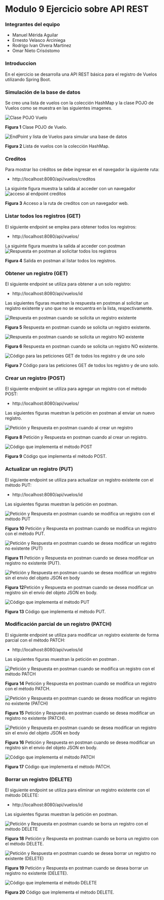 # Modulo 9 Ejercicio sobre API REST

### Integrantes del equipo
* Manuel Mérida Aguilar
* Ernesto Velasco Arciniega
* Rodrigo Ivan  Olvera Martinez
* Omar Nieto Crisóstomo

### Introduccion

En el ejercicio se desarrolla una API REST básica para el registro de Vuelos utilizando Spring Boot.


### Simulación de la base de datos

Se creo una lista de vuelos con la colección HashMap y la clase POJO de Vuelos  como se muestra en 
las siguientes imagenes.

<image src="/images/Vuelo.png" alt="Clase POJO  Vuelo">

<strong> Figura 1</strong>  Clase POJO de Vuelo.

<image src="/images/end_point_y_listadb.PNG" alt="EndPoint y lista de Vuelos para simular una base de datos">

<strong>Figura 2 </strong>  Lista de vuelos con la colección HashMap.

### Creditos

Para mostrar lso créditos se debe ingresar en el navegador la siguiente ruta:
* http://localhost:8080/api/vuelos/creditos

La siguinte figura muestra la salida al acceder con un navegador
<image src="/images/creditos.png" alt="acceso al endpoint creditos">

<strong> Figura 3</strong> Acceso a la ruta de creditos con un navegador web.

### Listar todos los registros (GET)

El siguiente endpoint se emplea para obtener todos los registros:
* http://localhost:8080/api/vuelos/

La siguinte figura muestra la salida al acceder con postman 
<image src="/images/findAll_vuelos_postman.png" alt="Respuesta en postman al solicitar todos los registros">

<strong> Figura 4</strong> Salida en postman al listar todos los registros.

### Obtener un registro (GET)

El siguiente endpoint se utiliza para obtener a un solo registro:
* http://localhost:8080/api/vuelos/id

Las siguientes figuras muestran la respuesta en postman al solicitar un registro existente
y uno que no se encuentra en la lista, respectivamente.

<image src="/images/findById_vuelos_ok_postman.png" alt="Respuesta en postman cuando se solicita un registro existente">

<strong> Figura 5</strong> Respuesta en postman cuando se solicita un registro existente.

<image src="/images/findById_vuelos_notFound_postman.png" alt="Respuesta en postman cuando se solicita un registro NO existente">

<strong> Figura 6</strong> Respuesta en postman cuando se solicita un registro NO existente.

<image src="/images/getAll_getById.png" alt="Código para las peticiones GET de todos los registro y de uno solo">

<strong> Figura 7</strong> Código para las peticiones GET de todos los registro y de uno solo.


### Crear un registro (POST)

El siguiente endpoint se utiliza para agregar un registro con el método POST:
* http://localhost:8080/api/vuelos/

Las siguientes figuras muestran la petición en postman al enviar un nuevo registro.

<image src="/images/agregarVuelo_ok_postman.png" alt="Petición y Respuesta en postman cuando al crear un registro">

<strong> Figura 8</strong> Petición y Respuesta en postman cuando al crear un registro.

<image src="/images/agregarVuelo.png" alt="Código que implementa el método POST">

<strong> Figura 9</strong> Código que implementa el método POST.

### Actualizar un registro (PUT)

El siguiente endpoint se utiliza para actualizar un registro existente con el método PUT:
* http://localhost:8080/api/vuelos/id

Las siguientes figuras muestran la petición en postman.

<image src="/images/actualizarVuelo_ok_postman.png" alt="Petición y Respuesta en postman cuando se modifica 
un registro con el método PUT">

<strong> Figura 10</strong> Petición y Respuesta en postman cuando se modifica un registro con el método PUT.

<image src="/images/actualizarVuelo_notFound_postman.png" alt="Petición y Respuesta en postman cuando 
se desea modificar un registro no existente (PUT)">

<strong> Figura 11</strong> Petición y Respuesta en postman cuando 
se desea modificar un registro no existente (PUT).

<image src="/images/actualizarVuelo_badRequest_postman.png" alt="Petición y Respuesta en postman cuando 
se desea modificar un registro sin el envio del objeto JSON en body">

<strong> Figura 12</strong>Petición y Respuesta en postman cuando 
se desea modificar un registro sin el envio del objeto JSON en body.

<image src="/images/actualizarVuelo.png" alt="Código que implementa el método PUT">

<strong> Figura 13</strong> Código que implementa el método PUT.

### Modificación parcial de un registro (PATCH)

El siguiente endpoint se utiliza para modificar un registro existente de forma parcial con el método PATCH:
* http://localhost:8080/api/vuelos/id

Las siguientes figuras muestran la petición en postman .

<image src="/images/modificarVuelo_ok_postman.png" alt="Petición y Respuesta en postman cuando se modifica
un registro con el método PATCH">

<strong> Figura 14</strong> Petición y Respuesta en postman cuando se modifica un registro con el método PATCH.

<image src="/images/modificarVuelo_notFound_postman.png" alt="Petición y Respuesta en postman cuando
se desea modificar un registro no existente (PATCH)">

<strong> Figura 15</strong> Petición y Respuesta en postman cuando 
se desea modificar un registro no existente (PATCH).

<image src="/images/modificarVuelo_badRequest_postman.png" alt="Petición y Respuesta en postman cuando
se desea modificar un registro sin el envio del objeto JSON en body">

<strong> Figura 16</strong> Petición y Respuesta en postman cuando 
se desea modificar un registro sin el envio del objeto JSON en body.

<image src="/images/actualizarVuelo.png" alt="Código que implementa el método PATCH">

<strong> Figura 17</strong> Código que implementa el método PATCH.



### Borrar un registro (DELETE)

El siguiente endpoint se utiliza para eliminar un registro existente con el método DELETE:
* http://localhost:8080/api/vuelos/id

Las siguientes figuras muestran la petición en postman.

<image src="/images/deleteVuelo_ok_postman.png" alt="Petición y Respuesta en postman cuando se borra
un registro con el método DELETE">

<strong> Figura 18</strong> Petición y Respuesta en postman cuando se borra
un registro con el método DELETE.

<image src="/images/deleteVuelo_notFound_postman.png" alt="Petición y Respuesta en postman cuando
se desea borrar un registro no existente (DELETE)">

<strong> Figura 19</strong> Petición y Respuesta en postman cuando
se desea borrar un registro no existente (DELETE).

<image src="/images/deleteVuelo.png" alt="Código que implementa el método DELETE">

<strong> Figura 20</strong> Código que implementa el método DELETE.







